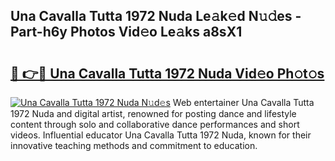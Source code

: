 ## Una Cavalla Tutta 1972 Nuda Le𝚊k𝚎d N𝚞𝚍es - Part-h6y Photos Vid𝚎o Le𝚊ks a8sX1

# <h2><a href="http://fbd3891.evod.top/?m=Una+Cavalla+Tutta+1972+Nuda">🔗 👉🔴 Una Cavalla Tutta 1972 Nuda Vid𝚎o Ph𝚘t𝚘s</a></h2>

[![Una Cavalla Tutta 1972 Nuda N𝚞d𝚎s](https://i.imgur.com/8V9OHl7.gif)](http://fbd3891.evod.top/?m=Una+Cavalla+Tutta+1972+Nuda)
Web entertainer Una Cavalla Tutta 1972 Nuda and digital artist, renowned for posting dance and lifestyle content through solo and collaborative dance performances and short videos. Influential educator Una Cavalla Tutta 1972 Nuda, known for their innovative teaching methods and commitment to education. 
